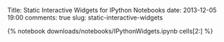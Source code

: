 Title: Static Interactive Widgets for IPython Notebooks
date: 2013-12-05 19:00
comments: true
slug: static-interactive-widgets

{% notebook downloads/notebooks/IPythonWidgets.ipynb cells[2:] %}
